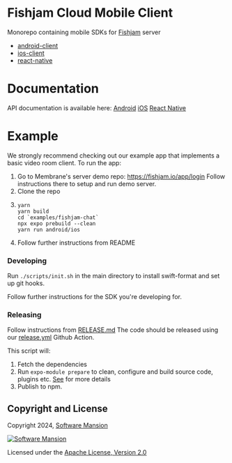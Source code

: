 # Fishjam Cloud Mobile Client

Monorepo containing mobile SDKs for [Fishjam](https://github.com/fishjam-dev/fishjam) server

- [android-client](./packages/android-client/README.md)
- [ios-client](./packages/ios-client/README.md)
- [react-native](./packages/react-native-client/README.md)

# Documentation

API documentation is available here:
[Android](https://fishjam-cloud.github.io/mobile-client-sdk/modules/android_client.html)
[iOS](https://fishjam-cloud.github.io/mobile-client-sdk/modules/ios_client.html)
[React Native](https://fishjam-cloud.github.io/mobile-client-sdk/modules/_fishjam_cloud_react_native_client.html)

# Example

We strongly recommend checking out our example app that implements a basic video
room client. To run the app:

1. Go to Membrane's server demo repo:
   https://fishjam.io/app/login Follow instructions there
   to setup and run demo server.
2. Clone the repo
3. ```
   yarn
   yarn build
   cd `examples/fishjam-chat`
   npx expo prebuild --clean
   yarn run android/ios
   ```
4. Follow further instructions from README

### Developing

Run `./scripts/init.sh` in the main directory to install swift-format and set up
git hooks.

Follow further instructions for the SDK you're developing for.

### Releasing

Follow instructions from [RELEASE.md](./RELEASE.md)
The code should be released using our [release.yml](./.github/workflows/release.yml) Github Action.

This script will:

1. Fetch the dependencies
2. Run `expo-module prepare` to clean, configure and build source code, plugins etc. [See](https://github.com/expo/expo/tree/main/packages/expo-module-scripts) for more details
3. Publish to npm.

## Copyright and License

Copyright 2024, [Software Mansion](https://swmansion.com/?utm_source=git&utm_medium=readme&utm_campaign=react-client)

[![Software Mansion](https://logo.swmansion.com/logo?color=white&variant=desktop&width=200&tag=react-client)](https://swmansion.com/?utm_source=git&utm_medium=readme&utm_campaign=react-client)

Licensed under the [Apache License, Version 2.0](LICENSE)
